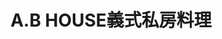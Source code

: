 ---
title: "A.B HOUSE義式私房料理"
description: "A.B HOUSE義式私房料理"
layout: shop
keywords:
  - 美食競賽
  - 台灣美食
  - 美食精選
datePublished: "2025-06-30"
dateModified: "2025-07-02"
city: "台北市"
district: "大安區"
address: "台北市大安區潮州街188號"
phone: ""
geo: "25.028261388389684, 121.53024463876285"
google_map: "https://maps.app.goo.gl/eEy1HxtUtyUVLkCk7"
footinder: "https://footinder.com.tw/%E5%8F%B0%E5%8C%97%E5%B8%82%E5%A4%A7%E5%AE%89%E5%8D%80/35531/"
official: "https://www.facebook.com/A.BHouseYiShiSiFangLiaoLi"
award:
  - name: "500盤"
    year: "2024"
    entries:
      - dishes:
          - "生火腿鑲烤全鴨"

---